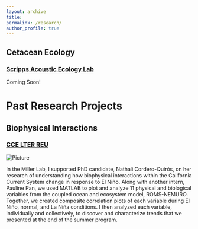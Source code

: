 ```yaml
---
layout: archive
title: 
permalink: /research/
author_profile: true
---
```

## Cetacean Ecology
### [Scripps Acoustic Ecology Lab](http://baumann.ucsd.edu/)
Coming Soon!




# Past Research Projects
## Biophysical Interactions
### [CCE LTER REU](https://cce.lternet.edu/education/opportunities/reu)

![Picture](https://lhbalitaan.github.io/files/CCELTER_Flyer.jpg)

In the Miller Lab, I supported PhD candidate, Nathali Cordero-Quirós, on her research of understanding how biophysical interactions within the California Current System change in response to El Niño. Along with another intern, Pauline Pan, we used MATLAB to plot and analyze 11 physical and biological variables from the coupled ocean and ecosystem model, ROMS-NEMURO. Together, we created composite correlation plots of each variable during El Niño, normal, and La Niña conditions. I then analyzed each variable, individually and collectively, to discover and characterize trends that we presented at the end of the summer program.
